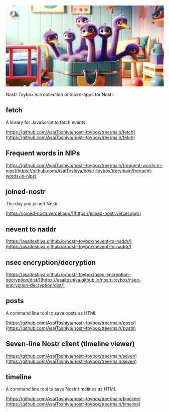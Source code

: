 ![](featured.jpg)

Nostr Toybox is a collection of micro-apps for Nostr.

## fetch

A library for JavaScript to fetch events

[https://github.com/AsaiToshiya/nostr-toybox/tree/main/fetch](https://github.com/AsaiToshiya/nostr-toybox/tree/main/fetch)

## Frequent words in NIPs

[https://github.com/AsaiToshiya/nostr-toybox/tree/main/frequent-words-in-nips](https://github.com/AsaiToshiya/nostr-toybox/tree/main/frequent-words-in-nips)

## joined-nostr

The day you joined Nostr

[https://joined-nostr.vercel.app/](https://joined-nostr.vercel.app/)

## nevent to naddr

[https://asaitoshiya.github.io/nostr-toybox/nevent-to-naddr/](https://asaitoshiya.github.io/nostr-toybox/nevent-to-naddr/)

## nsec encryption/decryption

[https://asaitoshiya.github.io/nostr-toybox/nsec-encryption-decryption/dist/](https://asaitoshiya.github.io/nostr-toybox/nsec-encryption-decryption/dist/)

## posts

A command line tool to save posts as HTML

[https://github.com/AsaiToshiya/nostr-toybox/tree/main/posts](https://github.com/AsaiToshiya/nostr-toybox/tree/main/posts)

## Seven-line Nostr client (timeline viewer)

[https://github.com/AsaiToshiya/nostr-toybox/tree/main/seven](https://github.com/AsaiToshiya/nostr-toybox/tree/main/seven)

## timeline

A command line tool to save Nostr timelines as HTML

[https://github.com/AsaiToshiya/nostr-toybox/tree/main/timeline](https://github.com/AsaiToshiya/nostr-toybox/tree/main/timeline)
